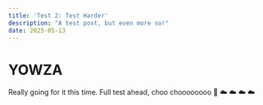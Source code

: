 ```yaml
---
title: 'Test 2: Test Harder'
description: "A test post, but even more so!"
date: 2025-05-13
---
```


# YOWZA

Really going for it this time. Full test ahead, choo choooooooo :steam_locomotive: :cloud: :cloud: :cloud: :cloud: